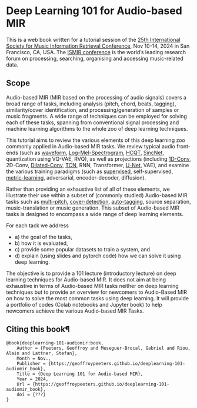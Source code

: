 # Deep Learning 101 for Audio-based MIR

This is a web book written for a tutorial session of the [25th International Society for Music Information Retrieval Conference](https://ismir2024.ismir.net/), Nov 10-14, 2024 in San Francisco, CA, USA. The [ISMIR conference](https://ismir.net/) is the world’s leading research forum on processing, searching, organising and accessing music-related data.

## Scope

Audio-based MIR (MIR based on the processing of audio signals) covers a broad range of tasks, including analysis (pitch, chord, beats, tagging), similarity/cover identification, and processing/generation of samples or music fragments. A wide range of techniques can be employed for solving each of these tasks, spanning from conventional signal processing and machine learning algorithms to the whole zoo of deep learning techniques.

This tutorial aims to review the various elements of this deep learning zoo commonly applied in Audio-based MIR tasks. We review typical audio front-ends (such as [waveform](lab_waveform), [Log-Mel-Spectrogram](lab_lms), [HCQT](lab_hcqt), [SincNet](lab_sincnet), quantization using VQ-VAE, RVQ), as well as projections (including [1D-Conv](lab_conv1d), 2D-Conv, [Dilated-Conv](lab_dilated), [TCN](lab_tcn), RNN, Transformer, [U-Net](lab_unet), VAE), and examine the various training paradigms (such as [supervised](lab_supervised), self-supervised, [metric-learning](lab_metric_learning), adversarial, encoder-decoder, diffusion).

Rather than providing an exhaustive list of all of these elements, we illustrate their use within a subset of (commonly studied) Audio-based MIR tasks such as [multi-pitch](lab_multi_pitch), [cover-detection](lab_cover_detection), [auto-tagging](lab_auto_tagging), source separation, music-translation or music generation. This subset of Audio-based MIR tasks is designed to encompass a wide range of deep learning elements.

For each tack we address
- a) the goal of the tasks,
- b) how it is evaluated,
- c) provide some popular datasets to train a system, and
- d) explain (using slides and pytorch code) how we can solve it using deep learning.

The objective is to provide a 101 lecture (introductory lecture) on deep learning techniques for Audio-based MIR. It does not aim at being exhaustive in terms of Audio-based MIR tasks neither on deep learning techniques but to provide an overview for newcomers to Audio-Based MIR on how to solve the most common tasks using deep learning. It will provide a portfolio of codes (Colab notebooks and Jupyter book) to help newcomers achieve the various Audio-based MIR Tasks.





## Citing this book¶

```
@book{deeplearning-101-audiomir:book,
    Author = {Peeters, Geoffroy and Meseguer-Brocal, Gabriel and Riou, Alain and Lattner, Stefan},
    Month = Nov.,
    Publisher = {https://geoffroypeeters.github.io/deeplearning-101-audiomir_book},
    Title = {Deep Learning 101 for Audio-based MIR},
    Year = 2024,
    Url = {https://geoffroypeeters.github.io/deeplearning-101-audiomir_book},
    doi = {???}
}
```
